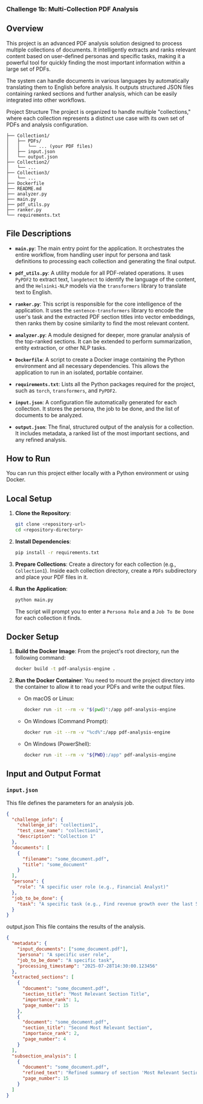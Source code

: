 ### Challenge 1b: Multi-Collection PDF Analysis
## Overview
This project is an advanced PDF analysis solution designed to process multiple collections of documents. It intelligently extracts and ranks relevant content based on user-defined personas and specific tasks, making it a powerful tool for quickly finding the most important information within a large set of PDFs.

The system can handle documents in various languages by automatically translating them to English before analysis. It outputs structured JSON files containing ranked sections and further analysis, which can be easily integrated into other workflows.

Project Structure
The project is organized to handle multiple "collections," where each collection represents a distinct use case with its own set of PDFs and analysis configuration.

```
├── Collection1/
│   ├── PDFs/
│   │   └── ... (your PDF files)
│   ├── input.json
│   └── output.json
├── Collection2/
│   └── ...
├── Collection3/
│   └── ...
├── Dockerfile
├── README.md
├── analyzer.py
├── main.py
├── pdf_utils.py
├── ranker.py
└── requirements.txt
```
## File Descriptions

* **`main.py`**: The main entry point for the application. It orchestrates the entire workflow, from handling user input for persona and task definitions to processing each collection and generating the final output.
  
* **`pdf_utils.py`**: A utility module for all PDF-related operations. It uses `PyPDF2` to extract text, `langdetect` to identify the language of the content, and the `Helsinki-NLP` models via the `transformers` library to translate text to English.
  
* **`ranker.py`**: This script is responsible for the core intelligence of the application. It uses the `sentence-transformers` library to encode the user's task and the extracted PDF section titles into vector embeddings, then ranks them by cosine similarity to find the most relevant content.
  
* **`analyzer.py`**: A module designed for deeper, more granular analysis of the top-ranked sections. It can be extended to perform summarization, entity extraction, or other NLP tasks.
  
* **`Dockerfile`**: A script to create a Docker image containing the Python environment and all necessary dependencies. This allows the application to run in an isolated, portable container.

* **`requirements.txt`**: Lists all the Python packages required for the project, such as `torch`, `transformers`, and `PyPDF2`.

* **`input.json`**: A configuration file automatically generated for each collection. It stores the persona, the job to be done, and the list of documents to be analyzed.

* **`output.json`**: The final, structured output of the analysis for a collection. It includes metadata, a ranked list of the most important sections, and any refined analysis.

## How to Run

You can run this project either locally with a Python environment or using Docker.

## Local Setup

1.  **Clone the Repository**:
    ```bash
    git clone <repository-url>
    cd <repository-directory>
    ```

2.  **Install Dependencies**:
    ```bash
    pip install -r requirements.txt
    ```

3.  **Prepare Collections**:
    Create a directory for each collection (e.g., `Collection1`). Inside each collection directory, create a `PDFs` subdirectory and place your PDF files in it.

4.  **Run the Application**:
    ```bash
    python main.py
    ```
    The script will prompt you to enter a `Persona Role` and a `Job To Be Done` for each collection it finds.
    
## Docker Setup

1.  **Build the Docker Image**:
    From the project's root directory, run the following command:
    ```bash
    docker build -t pdf-analysis-engine .
    ```

2.  **Run the Docker Container**:
    You need to mount the project directory into the container to allow it to read your PDFs and write the output files.

    * On macOS or Linux:
        ```bash
        docker run -it --rm -v "$(pwd)":/app pdf-analysis-engine
        ```
    * On Windows (Command Prompt):
        ```bash
        docker run -it --rm -v "%cd%":/app pdf-analysis-engine
        ```
    * On Windows (PowerShell):
        ```bash
        docker run -it --rm -v "${PWD}:/app" pdf-analysis-engine
        ```
## Input and Output Format

### `input.json`

This file defines the parameters for an analysis job.

```json
{
  "challenge_info": {
    "challenge_id": "collection1",
    "test_case_name": "collection1",
    "description": "Collection 1"
  },
  "documents": [
    {
      "filename": "some_document.pdf",
      "title": "some_document"
    }
  ],
  "persona": {
    "role": "A specific user role (e.g., Financial Analyst)"
  },
  "job_to_be_done": {
    "task": "A specific task (e.g., Find revenue growth over the last 5 years)"
  }
}
```

output.json
This file contains the results of the analysis.
```json
{
  "metadata": {
    "input_documents": ["some_document.pdf"],
    "persona": "A specific user role",
    "job_to_be_done": "A specific task",
    "processing_timestamp": "2025-07-28T14:30:00.123456"
  },
  "extracted_sections": [
    {
      "document": "some_document.pdf",
      "section_title": "Most Relevant Section Title",
      "importance_rank": 1,
      "page_number": 15
    },
    {
      "document": "some_document.pdf",
      "section_title": "Second Most Relevant Section",
      "importance_rank": 2,
      "page_number": 4
    }
  ],
  "subsection_analysis": [
    {
      "document": "some_document.pdf",
      "refined_text": "Refined summary of section 'Most Relevant Section Title' on page 15.",
      "page_number": 15
    }
  ]
}
```
